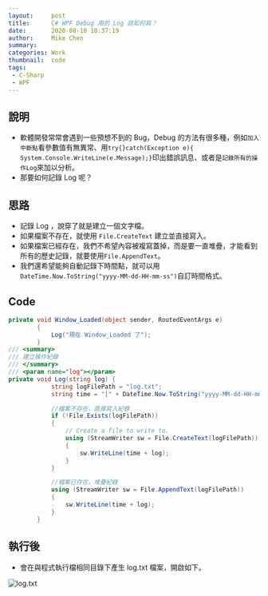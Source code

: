 ```yaml
---
layout:     post
title:      C# WPF Debug 用的 Log 該如何寫？
date:       2020-08-10 10:37:19
author:     Mike Chen
summary:    
categories: Work
thumbnail:  code
tags:
 - C-Sharp
 - WPF
---
```



## 說明
* 軟體開發常常會遇到一些預想不到的 Bug，Debug 的方法有很多種，例如`加入中斷點`看參數值有無異常、用`try{}catch(Exception e){ System.Console.WriteLine(e.Message);}`印出錯誤訊息、或者是`記錄所有的操作Log`來加以分析。
* 那要如何記錄 Log 呢？

## 思路
* 記錄 Log ，說穿了就是建立一個文字檔。
* 如果檔案不存在，就使用 `File.CreateText` 建立並直接寫入。
* 如果檔案已經存在，我們不希望內容被複寫蓋掉，而是要一直堆疊，才能看到所有的歷史記錄，就要使用`File.AppendText`。
* 我們還希望能夠自動記錄下時間點，就可以用 `DateTime.Now.ToString("yyyy-MM-dd-HH-mm-ss")`自訂時間格式。


## Code
```csharp
private void Window_Loaded(object sender, RoutedEventArgs e)
        {
            Log("現在 Window_Loaded 了");
        }
/// <summary>
/// 建立操作紀錄
/// </summary>
/// <param name="log"></param>
private void Log(string log) {
            string logFilePath = "log.txt";
            string time = "[" + DateTime.Now.ToString("yyyy-MM-dd-HH-mm-ss") + "]";

            //檔案不存在，直接寫入紀錄
            if (!File.Exists(logFilePath))
            {
                // Create a file to write to.
                using (StreamWriter sw = File.CreateText(logFilePath))
                {
                    sw.WriteLine(time + log);
                }
            }

            //檔案已存在，堆疊紀錄
            using (StreamWriter sw = File.AppendText(logFilePath))
            {
                sw.WriteLine(time + log);
            }
        }
```

## 執行後
* 會在與程式執行檔相同目錄下產生 log.txt 檔案，開啟如下。

![log.txt](https://i.imgur.com/7SxWx5W.png)